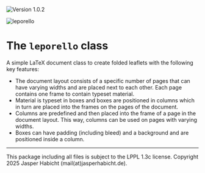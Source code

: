 ![Version 1.0.2](https://img.shields.io/badge/version-1.0.2-blue)

![leporello](https://github.com/user-attachments/assets/d97a94d7-6764-4633-94e6-8a2ee41ac375)

# The `leporello` class

A simple LaTeX document class to create folded leaflets with the following key features:

- The document layout consists of a specific number of pages that can have varying widths and are placed next to each other. Each page contains one frame to contain typeset material.
- Material is typeset in boxes and boxes are positioned in columns which in turn are placed into the frames on the pages of the document.
- Columns are predefined and then placed into the frame of a page in the document layout. This way, columns can be used on pages with varying widths.
- Boxes can have padding (including bleed) and a background and are positioned inside a column.

---

This package including all files is subject to the LPPL 1.3c license. Copyright 2025 Jasper Habicht (mail(at)jasperhabicht.de).
